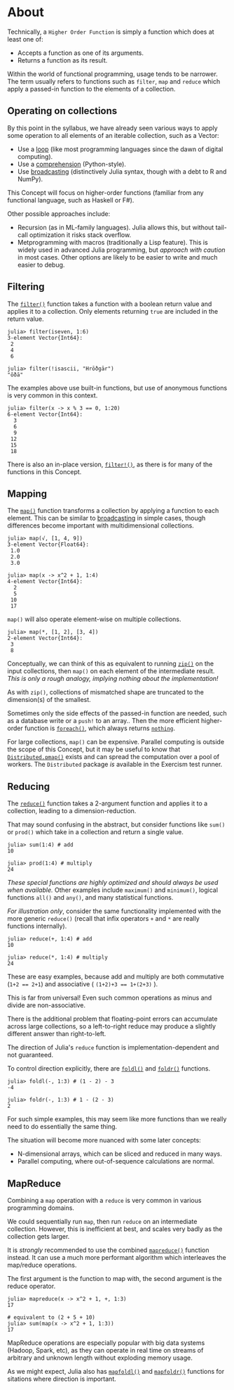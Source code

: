 # About

Technically, a `Higher Order Function` is simply a function which does at least one of:

- Accepts a function as one of its arguments.
- Returns a function as its result.

Within the world of functional programming, usage tends to be narrower.
The term usually refers to functions such as `filter`, `map` and `reduce` which apply a passed-in function to the elements of a collection.

## Operating on collections

By this point in the syllabus, we have already seen various ways to apply some operation to all elements of an iterable collection, such as a Vector:

- Use a [loop][loops] (like most programming languages since the dawn of digital computing).
- Use a [comprehension][comprehensions] (Python-style).
- Use [broadcasting][broadcasting] (distinctively Julia syntax, though with a debt to R and NumPy).

This Concept will focus on higher-order functions (familiar from any functional language, such as Haskell or F#).

Other possible approaches include:

- Recursion (as in ML-family languages). Julia allows this, but without tail-call optimization it risks stack overflow.
- Metprogramming with macros (traditionally a Lisp feature). This is widely used in advanced Julia programming, but _approach with caution_ in most cases. Other options are likely to be easier to write and much easier to debug.

## Filtering

The [`filter()`][filter] function takes a function with a boolean return value and applies it to a collection.
Only elements returning `true` are included in the return value.

```julia-repl
julia> filter(iseven, 1:6)
3-element Vector{Int64}:
 2
 4
 6

julia> filter(!isascii, "Hrōðgār")
"ōðā"
```

The examples above use built-in functions, but use of anonymous functions is very common in this context.

```julia-repl
julia> filter(x -> x % 3 == 0, 1:20)
6-element Vector{Int64}:
  3
  6
  9
 12
 15
 18
```

There is also an in-place version, [`filter!()`][filter-bang], as there is for many of the functions in this Concept.

## Mapping

The [`map()`][map] function transforms a collection by applying a function to each element.
This can be similar to [broadcasting][broadcasting] in simple cases, though differences become important with multidimensional collections.

```julia-repl
julia> map(√, [1, 4, 9])
3-element Vector{Float64}:
 1.0
 2.0
 3.0

julia> map(x -> x^2 + 1, 1:4)
4-element Vector{Int64}:
  2
  5
 10
 17
```

`map()` will also operate element-wise on multiple collections.

```julia-repl
julia> map(*, [1, 2], [3, 4])
2-element Vector{Int64}:
 3
 8
```

Conceptually, we can think of this as equivalent to running [`zip()`][zip] on the input collections, then `map()` on each element of the intermediate result.
_This is only a rough analogy, implying nothing about the implementation!_

As with `zip()`, collections of mismatched shape are truncated to the dimension(s) of the smallest.

Sometimes only the side effects of the passed-in function are needed, such as a database write or a `push!` to an array..
Then the more efficient higher-order function is [`foreach()`][foreach], which always returns [`nothing`][nothingness].

For large collections, `map()` can be expensive.
Parallel computing is outside the scope of this Concept, but it may be useful to know that [`Distributed.pmap()`][pmap] exists and can spread the computation over a pool of workers.
The `Distributed` package _is_ available in the Exercism test runner.

## Reducing

The [`reduce()`][reduce] function takes a 2-argument function and applies it to a collection, leading to a dimension-reduction.

That may sound confusing in the abstract, but consider functions like `sum()` or `prod()` which take in a collection and return a single value.

```julia-repl
julia> sum(1:4) # add
10

julia> prod(1:4) # multiply
24
```

_These special functions are highly optimized and should always be used when available._
Other examples include `maximum()` and `minimum()`, logical functions `all()` and `any()`, and many statistical functions.

_For illustration only_, consider the same functionality implemented with the more generic `reduce()` (recall that infix operators `+` and `*` are really functions internally).

```julia-repl
julia> reduce(+, 1:4) # add
10

julia> reduce(*, 1:4) # multiply
24
```

These are easy examples, because add and multiply are both commutative (`1+2 == 2+1`) and associative ( `(1+2)+3 == 1+(2+3)` ).

This is far from universal!
Even such common operations as minus and divide are non-associative.

There is the additional problem that floating-point errors can accumulate across large collections, so a left-to-right reduce may produce a slightly different answer than right-to-left.

The direction of Julia's `reduce` function is implementation-dependent and not guaranteed.

To control direction explicitly, there are [`foldl()`][foldl] and [`foldr()`][foldr] functions.

```julia-repl
julia> foldl(-, 1:3) # (1 - 2) - 3
-4

julia> foldr(-, 1:3) # 1 - (2 - 3)
2
```

For such simple examples, this may seem like more functions than we really need to do essentially the same thing.

The situation will become more nuanced with some later concepts:

- N-dimensional arrays, which can be sliced and reduced in many ways.
- Parallel computing, where out-of-sequence calculations are normal.

## MapReduce

Combining a `map` operation with a `reduce` is very common in various programming domains.

We could sequentially run `map`, then run `reduce` on an intermediate collection.
However, this is inefficient at best, and scales very badly as the collection gets larger.

It is _strongly_ recommended to use the combined [`mapreduce()`][mapreduce] function instead.
It can use a much more performant algorithm which interleaves the map/reduce operations.

The first argument is the function to map with, the second argument is the reduce operator.

```julia-repl
julia> mapreduce(x -> x^2 + 1, +, 1:3)
17

# equivalent to (2 + 5 + 10)
julia> sum(map(x -> x^2 + 1, 1:3))
17
```

MapReduce operations are especially popular with big data systems (Hadoop, Spark, etc), as they can operate in real time on streams of arbitrary and unknown length without exploding memory usage.

As we might expect, Julia also has [`mapfoldl()`][mapfoldl] and [`mapfoldr()`][mapfoldr] functions for sitations where direction is important.



[loops]: https://exercism.org/tracks/julia/concepts/loops
[broadcasting]: https://exercism.org/tracks/julia/concepts/vector-operations
[comprehensions]: https://exercism.org/tracks/julia/concepts/loops
[nothingness]: https://exercism.org/tracks/julia/concepts/nothingness
[zip]: https://docs.julialang.org/en/v1/base/iterators/#Base.Iterators.zip
[filter]: https://docs.julialang.org/en/v1/base/collections/#Base.filter
[filter-bang]: https://docs.julialang.org/en/v1/base/collections/#Base.filter!
[foreach]: https://docs.julialang.org/en/v1/base/collections/#Base.foreach
[map]: https://docs.julialang.org/en/v1/base/collections/#Base.map
[pmap]: https://docs.julialang.org/en/v1/stdlib/Distributed/#Distributed.pmap
[reduce]: https://docs.julialang.org/en/v1/base/collections/#Base.reduce-Tuple{Any,%20Any}
[foldl]: https://docs.julialang.org/en/v1/base/collections/#Base.foldl-Tuple{Any,%20Any}
[foldr]: https://docs.julialang.org/en/v1/base/collections/#Base.foldr-Tuple{Any,%20Any}
[mapreduce]: https://docs.julialang.org/en/v1/base/collections/#Base.mapreduce-Tuple%7BAny,%20Any,%20Any%7D
[mapfoldl]: https://docs.julialang.org/en/v1/base/collections/#Base.mapfoldl-Tuple{Any,%20Any,%20Any}
[mapfoldr]: https://docs.julialang.org/en/v1/base/collections/#Base.mapfoldr-Tuple{Any,%20Any,%20Any}

